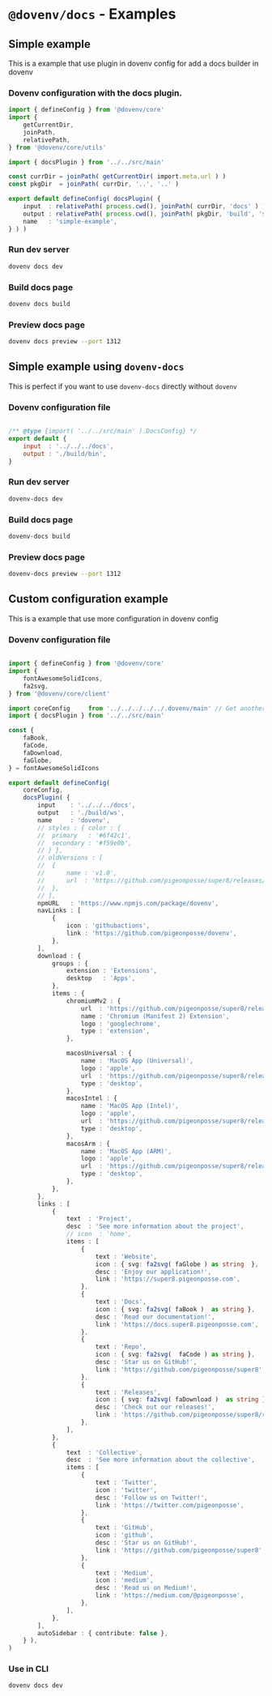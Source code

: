 # `@dovenv/docs` - Examples

## Simple example

This is a example that use plugin in dovenv config for add a docs builder in dovenv

### Dovenv configuration with the docs plugin.

```ts
import { defineConfig } from '@dovenv/core'
import {
	getCurrentDir,
	joinPath,
	relativePath,
} from '@dovenv/core/utils'

import { docsPlugin } from '../../src/main'

const currDir = joinPath( getCurrentDir( import.meta.url ) )
const pkgDir  = joinPath( currDir, '..', '..' )

export default defineConfig( docsPlugin( {
	input  : relativePath( process.cwd(), joinPath( currDir, 'docs' ) ),
	output : relativePath( process.cwd(), joinPath( pkgDir, 'build', 'simple' ) ),
	name   : 'simple-example',
} ) )

```

### Run dev server

```bash
dovenv docs dev
```

### Build docs page

```bash
dovenv docs build
```

### Preview docs page

```bash
dovenv docs preview --port 1312
```



## Simple example using `dovenv-docs`

This is perfect if you want to use `dovenv-docs` directly without `dovenv`

### Dovenv configuration file

```js

/** @type {import( '../../src/main' ).DocsConfig} */
export default {
	input  : '../../../docs',
	output : './build/bin',
}


```

### Run dev server

```bash
dovenv-docs dev
```

### Build docs page

```bash
dovenv-docs build
```

### Preview docs page

```bash
dovenv-docs preview --port 1312
```



## Custom configuration example

This is a example that use more configuration in dovenv config

### Dovenv configuration file

```ts

import { defineConfig } from '@dovenv/core'
import {
	fontAwesomeSolidIcons,
	fa2svg,
} from '@dovenv/core/client'

import coreConfig     from '../../../../../.dovenv/main' // Get another configuration for use
import { docsPlugin } from '../../src/main'

const {
	faBook,
	faCode,
	faDownload,
	faGlobe,
} = fontAwesomeSolidIcons

export default defineConfig(
	coreConfig,
	docsPlugin( {
		input    : '../../../docs',
		output   : './build/ws',
		name     : 'dovenv',
		// styles : { color : {
		// 	primary   : '#6f42c1',
		// 	secondary : '#f59e0b',
		// } },
		// oldVersions : [
		// 	{
		// 		name : 'v1.0',
		// 		url  : 'https://github.com/pigeonposse/super8/releases/latest',
		// 	},
		// ],
		npmURL   : 'https://www.npmjs.com/package/dovenv',
		navLinks : [
			{
				icon : 'githubactions',
				link : 'https://github.com/pigeonposse/dovenv',
			},
		],
		download : {
			groups : {
				extension : 'Extensions',
				desktop   : 'Apps',
			},
			items : {
				chromiumMv2 : {
					url  : 'https://github.com/pigeonposse/super8/releases/latest/download/super8-chromium-mv2.zip',
					name : 'Chromium (Manifest 2) Extension',
					logo : 'googlechrome',
					type : 'extension',
				},

				macosUniversal : {
					name : 'MacOS App (Universal)',
					logo : 'apple',
					url  : 'https://github.com/pigeonposse/super8/releases/latest/download/Super8_x64.app.tar.gz',
					type : 'desktop',
				},
				macosIntel : {
					name : 'MacOS App (Intel)',
					logo : 'apple',
					url  : 'https://github.com/pigeonposse/super8/releases/latest/download/Super8_x64.app.tar.gz',
					type : 'desktop',
				},
				macosArm : {
					name : 'MacOS App (ARM)',
					logo : 'apple',
					url  : 'https://github.com/pigeonposse/super8/releases/latest/download/Super8_aarch64.app.tar.gz',
					type : 'desktop',
				},
			},
		},
		links : [
			{
				text  : 'Project',
				desc  : 'See more information about the project',
				// icon  : 'home',
				items : [
					{
						text : 'Website',
						icon : { svg: fa2svg( faGlobe ) as string  },
						desc : 'Enjoy our application!',
						link : 'https://super8.pigeonposse.com',
					},
					{
						text : 'Docs',
						icon : { svg: fa2svg( faBook )  as string },
						desc : 'Read our documentation!',
						link : 'https://docs.super8.pigeonposse.com',
					},
					{
						text : 'Repo',
						icon : { svg: fa2svg(  faCode ) as string },
						desc : 'Star us on GitHub!',
						link : 'https://github.com/pigeonposse/super8',
					},
					{
						text : 'Releases',
						icon : { svg: fa2svg( faDownload )  as string },
						desc : 'Check out our releases!',
						link : 'https://github.com/pigeonposse/super8/releases',
					},
				],
			},
			{
				text  : 'Collective',
				desc  : 'See more information about the collective',
				items : [
					{
						text : 'Twitter',
						icon : 'twitter',
						desc : 'Follow us on Twitter!',
						link : 'https://twitter.com/pigeonposse',
					},
					{
						text : 'GitHub',
						icon : 'github',
						desc : 'Star us on GitHub!',
						link : 'https://github.com/pigeonposse/super8',
					},
					{
						text : 'Medium',
						icon : 'medium',
						desc : 'Read us on Medium!',
						link : 'https://medium.com/@pigeonposse',
					},
				],
			},
		],
		autoSidebar : { contribute: false },
	} ),
)

```

### Use in CLI

```bash
dovenv docs dev
```



